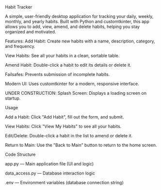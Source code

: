 Habit Tracker

A simple, user-friendly desktop application for tracking your daily, weekly, monthly, and yearly habits. Built with Python and customtkinter, this app allows you to add, view, amend, and delete habits, helping you stay organized and motivated.

Features:
Add Habit: Create new habits with a name, description, category, and frequency.

View Habits: See all your habits in a clean, sortable table.

Amend Habit: Double-click a habit to edit its details or delete it.

Failsafes: Prevents submission of incomplete habits.

Modern UI: Uses customtkinter for a modern, responsive interface.

UNDER CONSTRUCTION: Splash Screen: Displays a loading screen on startup.

Usage

Add a Habit: Click "Add Habit", fill out the form, and submit.

View Habits: Click "View My Habits" to see all your habits.

Edit/Delete: Double-click a habit in the list to amend or delete it.

Return to Main: Use the "Back to Main" button to return to the home screen.


Code Structure

app.py — Main application file (UI and logic)

data_access.py — Database interaction logic

.env — Environment variables (database connection string)
